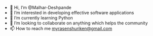 - 👋 Hi, I’m @Malhar-Deshpande
- 👀 I’m interested in developing effective software applications
- 🌱 I’m currently learning Python
- 💞️ I’m looking to collaborate on anything which helps the community
- 📫 How to reach me myrasenshuriken@gmail.com

<!---
Malhar-Deshpande/Malhar-Deshpande is a ✨ special ✨ repository because its `README.md` (this file) appears on your GitHub profile.
You can click the Preview link to take a look at your changes.
--->
